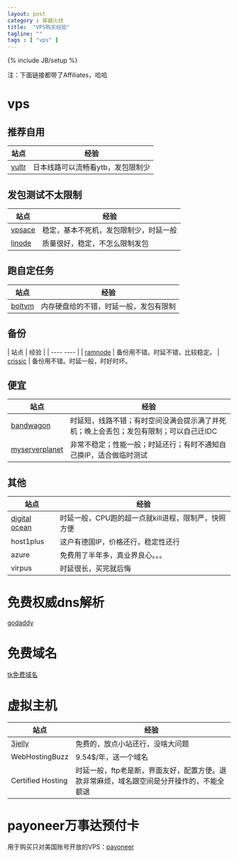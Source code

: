 ```yaml
---
layout: post
category : 穿越火线
title:  "VPS购买经验"
tagline: ""
tags : [ "vps" ] 
---
```

{% include JB/setup %}

注：下面链接都带了Affiliates，哈哈

# vps

## 推荐自用

| 站点 |  经验 |
| ---- |  ---- |
| [vultr](http://www.vultr.com/?ref=6805007) | 日本线路可以流畅看ytb，发包限制少

## 发包测试不太限制

| 站点 | 经验 |
| ---- | ---- |
| [vpsace](https://vpsace.com/clients/aff.php?aff=133) | 稳定，基本不死机，发包限制少，时延一般
| [linode](https://www.linode.com/?r=adf3f3f38c8704d83ef97f7117c0326aac903595) | 质量很好，稳定，不怎么限制发包

## 跑自定任务

| 站点 | 经验 |
| ---- | ---- |
| [boltvm](https://boltvm.com/billing/aff.php?aff=008) | 内存硬盘给的不错，时延一般，发包有限制

## 备份

| 站点 | 经验 |
| ---- ---- |
| [ramnode](https://clientarea.ramnode.com/aff.php?aff=2637) | 备份用不错。时延不错，比较稳定。
| [crissic](https://my.crissic.net/aff.php?aff=648) | 备份用不错。时延一般，时好时坏。

## 便宜

| 站点 | 经验 |
| ---- | ---- |
| [bandwagon](https://bandwagonhost.com/aff.php?aff=1132) | 时延短，线路不错；有时空间没满会提示满了并死机；晚上会丢包；发包有限制；可以自己迁IDC
| [myserverplanet](https://www.myserverplanet.com/aff.php?aff=053) | 非常不稳定；性能一般；时延还行；有时不通知自己换IP，适合做临时测试

## 其他

| 站点 | 经验 |
| ---- | ---- |
| [digital ocean](https://www.digitalocean.com/?refcode=8e2e9a21c6dd) | 时延一般，CPU跑的超一点就kill进程，限制严，快照方便
| host1plus | 这户有德国IP，价格还行，稳定性还行
| azure | 免费用了半年多，真业界良心。。。
| virpus | 时延很长，买完就后悔


# 免费权威dns解析

[godaddy](https://godaddy.com/)

# 免费域名

[tk免费域名](http://dot.tk/)

# 虚拟主机

| 站点 | 经验 |
| ---- | ---- |
| [3jelly](http://api.3jelly.com/redir/8278242) | 免费的，放点小站还行，没啥大问题
| WebHostingBuzz | 9.54$/年，送一个域名 | 时延还行，界面较差，默认配置操作无法成功绑定外部域名。退款非常简单迅速
| Certified Hosting | 时延一般，ftp老是断，界面友好，配置方便。退款非常麻烦，域名跟空间是分开操作的，不能全额退

# payoneer万事达预付卡

用于购买只对美国账号开放的VPS：[payoneer](http://share.payoneer-affiliates.com/v2/share/6088888692210094166)
